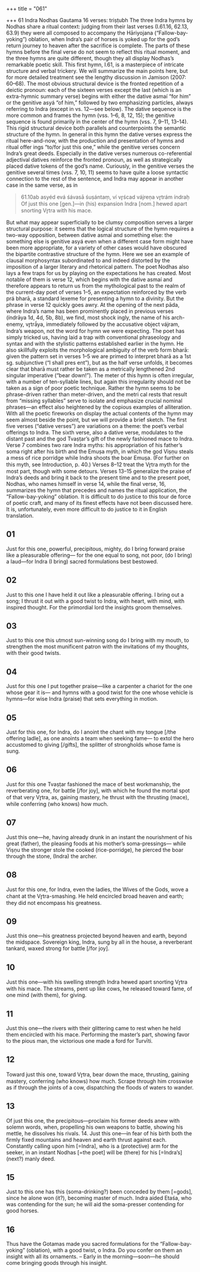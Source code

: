 +++
title = "061"

+++
61
Indra
Nodhas Gautama
16 verses: triṣṭubh
The three Indra hymns by Nodhas share a ritual context: judging from their last  verses (I.61.16, 62.13, 63.9) they were all composed to accompany the Hāriyojana  (“Fallow-bay-yoking”) oblation, when Indra’s pair of horses is yoked up for the  god’s return journey to heaven after the sacrifice is complete. The parts of these  hymns before the final verse do not seem to reflect this ritual moment, and the three  hymns are quite different, though they all display Nodhas’s remarkable poetic skill.
This first hymn, I.61, is a masterpiece of intricate structure and verbal trickery.  We will summarize the main points here, but for more detailed treatment see the  lengthy discussion in Jamison (2007: 60–68). The most obvious structural device is  the fronted repetition of a deictic pronoun: each of the sixteen verses except the last  (which is an extra-hymnic summary verse) begins with either the dative asmaí “for  him” or the genitive asyá “of him,” followed by two emphasizing particles, always  referring to Indra (except in vs. 12—see below). The dative sequence is the more  common and frames the hymn (vss. 1–6, 8, 12, 15); the genitive sequence is found  primarily in the center of the hymn (vss. 7, 9–11, 13–14).
This rigid structural device both parallels and counterpoints the semantic  structure of the hymn. In general in this hymn the dative verses express the ritual  here-and-now, with the production and presentation of hymns and ritual offer ings “to/for just this one,” while the genitive verses concern Indra’s great deeds.  Especially in the dative verses numerous co-referential adjectival datives reinforce  the fronted pronoun, as well as strategically placed dative tokens of the god’s name.  Curiously, in the genitive verses the genitive several times (vss. 7, 10, 11) seems to  have quite a loose syntactic connection to the rest of the sentence, and Indra may  appear in another case in the same verse, as in 

> 61.10ab asyéd evá śávasā śuṣántaṃ, ví vr̥ścad vájreṇa vr̥trám índraḥ  
> Of just this one [gen.]—in (his) expansion Indra [nom.] hewed apart  snorting Vr̥tra with his mace.

But what may appear superficially to be clumsy composition serves a larger  structural purpose:  it seems that the logical structure of the hymn requires a  two-way opposition, between dative asmaí and something else: the something else  is genitive asyá even when a different case form might have been more appropriate,  for a variety of other cases would have obscured the bipartite contrastive structure  of the hymn. Here we see an example of clausal morphosyntax subordinated to and  indeed distorted by the imposition of a larger literary and rhetorical pattern.
The poet Nodhas also lays a few traps for us by playing on the expectations he  has created. Most notable of them is verse 12, which begins with the dative asmaí and therefore appears to return us from the mythological past to the realm of the  current-day poet of verses 1–5, an expectation reinforced by the verb prá bharā, a standard lexeme for presenting a hymn to a divinity. But the phrase in verse 12  quickly goes awry. At the opening of the next pāda, where Indra’s name has been  prominently placed in previous verses (índrāya 1d, 4d, 5b, 8b), we find, most shock ingly, the name of his arch-enemy, vr̥trā́ya, immediately followed by the accusative  object vájram, Indra’s weapon, not the word for hymn we were expecting. The poet  has simply tricked us, having laid a trap with conventional phraseology and syntax  and with the stylistic patterns established earlier in the hymn. He also skillfully  exploits the morphological ambiguity of the verb form bharā: given the pattern set  in verses 1–5 we are primed to interpret bharā as a 1st sg. subjunctive (“I shall pres
ent”), but as the half verse unfolds, it becomes clear that bharā must rather be taken  as a metrically lengthened 2nd singular imperative (“bear down!”).
The meter of this hymn is often irregular, with a number of ten-syllable lines,  but again this irregularity should not be taken as a sign of poor poetic technique.  Rather the hymn seems to be phrase-driven rather than meter-driven, and the metri cal rests that result from “missing syllables” serve to isolate and emphasize crucial  nominal phrases—an effect also heightened by the copious examples of alliteration.
With all the poetic fireworks on display the actual contents of the hymn may  seem almost beside the point, but we will provide a brief sketch. The first five verses  (“dative verses”) are variations on a theme: the poet’s verbal offerings to Indra. The  sixth verse, also a dative verse, modulates to the distant past and the god Tvaṣṭar’s gift  of the newly fashioned mace to Indra. Verse 7 combines two rare Indra myths: his  appropriation of his father’s soma right after his birth and the Emuṣa myth, in which  the god Viṣṇu steals a mess of rice porridge while Indra shoots the boar Emuṣa.  (For further on this myth, see Introduction, p. 40.) Verses 8–12 treat the Vr̥tra myth  for the most part, though with some detours. Verses 13–15 generalize the praise of  Indra’s deeds and bring it back to the present time and to the present poet, Nodhas,  who names himself in verse 14, while the final verse, 16, summarizes the hymn that  precedes and names the ritual application, the “Fallow-bay-yoking” oblation.
It is difficult to do justice to this tour de force of poetic craft, and many of its  finest effects have not been discussed here. It is, unfortunately, even more difficult to  do justice to it in English translation.
## 01
Just for this one, powerful, precipitous, mighty, do I bring forward praise  like a pleasurable offering—
for the one equal to song, not poor, (do I bring) a laud—for Indra (I  bring) sacred formulations best bestowed.
## 02
Just to this one I have held it out like a pleasurable offering. I bring out a  song; I thrust it out with a good twist
to Indra, with heart, with mind, with inspired thought. For the
primordial lord the insights groom themselves.
## 03
Just to this one this utmost sun-winning song do I bring with
my mouth,
to strengthen the most munificent patron with the invitations of my  thoughts, with their good twists.

## 04
Just for this one I put together praise—like a carpenter a chariot for the  one whose gear it is—
and hymns with a good twist for the one whose vehicle is hymns—for  wise Indra (praise) that sets everything in motion.
## 05
Just for this one, for Indra, do I anoint the chant with my tongue [/the  offering ladle], as one anoints a team when seeking fame—
to extol the hero accustomed to giving [/gifts], the splitter of
strongholds whose fame is sung.
## 06
Just for this one Tvaṣṭar fashioned the mace of best workmanship, the  reverberating one, for battle [/for joy],
with which he found the mortal spot of that very Vr̥tra, as, gaining  mastery, he thrust with the thrusting (mace), while conferring (who  knows) how much.
## 07
Just this one—he, having already drunk in an instant the nourishment  of his great (father), the pleasing foods at his mother’s
soma-pressings—
while Viṣṇu the stronger stole the cooked (rice-porridge), he pierced the  boar through the stone, (Indra) the archer.
## 08
Just for this one, for Indra, even the ladies, the Wives of the Gods, wove  a chant at the Vr̥tra-smashing.
He held encircled broad heaven and earth; they did not encompass his  greatness.
## 09
Just this one—his greatness projected beyond heaven and earth, beyond  the midspace.
Sovereign king, Indra, sung by all in the house, a reverberant tankard,  waxed strong for battle [/for joy].
## 10
Just this one—with his swelling strength Indra hewed apart snorting  Vr̥tra with his mace.
The streams, pent up like cows, he released toward fame, of one mind  (with them), for giving.
## 11
Just this one—the rivers with their glittering came to rest when he held  them encircled with his mace.
Performing the master’s part, showing favor to the pious man, the  victorious one made a ford for Turvīti.
## 12
Toward just this one, toward Vr̥tra, bear down the mace, thrusting,  gaining mastery, conferring (who knows) how much.
Scrape through him crosswise as if through the joints of a cow,  dispatching the floods of waters to wander.
## 13
Of just this one, the precipitous—proclaim his former deeds anew with  solemn words,
when, propelling his own weapons to battle, showing his mettle, he  dissolves his rivals. 14. Just this one—in fear of his birth both the firmly fixed mountains and  heaven and earth thrust against each.
Constantly calling upon him [=Indra], who is a (protective) arm for  the seeker, in an instant Nodhas [=the poet] will be (there) for his
[=Indra’s] (next?) manly deed.
## 15
Just to this one has this (soma-drinking?) been conceded by them  [=gods], since he alone won (it?), becoming master of much.
Indra aided Etaśa, who was contending for the sun; he will aid the
soma-presser contending for good horses.
## 16
Thus have the Gotamas made you sacred formulations for the
“Fallow-bay-yoking” (oblation), with a good twist, o Indra.
Do you confer on them an insight with all its ornaments. – Early in  the morning—soon—he should come bringing goods through his
insight.
